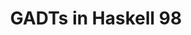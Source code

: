 ---
title: GADTs in Haskell 98
url: http://martijn.van.steenbergen.nl/journal/2009/11/12/gadts-in-haskell-98/
authors:
- Martijn van Steenbergen
type: article
tags:
- GADTs
doHaskell-type: blog post
dohaskell-year: 2009
---